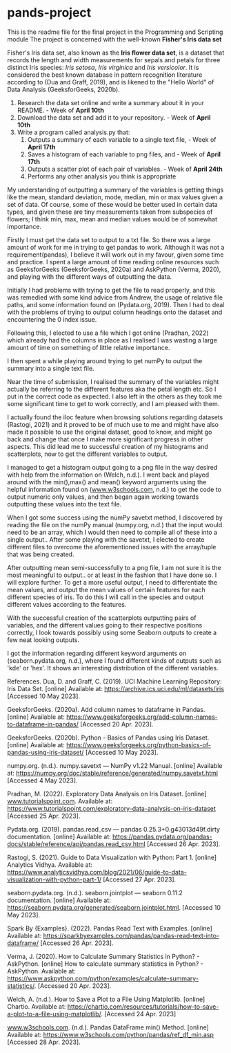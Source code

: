 # pands-project
This is the readme file for the final project in the Programming and Scripting module
The project is concerned with the well-known **Fisher's Iris data set**

Fisher's Iris data set, also known as the **Iris flower data set**, is a dataset that records the length and width measurements for sepals and petals for three distinct Iris species: *Iris setosa*, *Iris virginica* and *Iris versicolor*.
It is considered the best known database in pattern recognition literature according to (Dua and Graff, 2019), and is likened to the "Hello World" of Data Analysis (GeeksforGeeks, 2020b).

1. Research the data set online and write a summary about it in your README. - Week of **April 10th**
2. Download the data set and add it to your repository.                      - Week of **April 10th**
3. Write a program called analysis.py that:
    1. Outputs a summary of each variable to a single text file,             - Week of **April 17th**
    2. Saves a histogram of each variable to png files, and                  - Week of **April 17th**
    3. Outputs a scatter plot of each pair of variables.                     - Week of **April 24th**
    4. Performs any other analysis you think is appropriate


My understanding of outputting a summary of the variables is getting things like the mean, standard deviation, mode, median, min or max values given a set of data.
Of course, some of these would be better used in certain data types, and given these are tiny measurements taken from subspecies of flowers; I think min, max, mean and median values would be of somewhat importance.

Firstly I must get the data set to output to a txt file. So there was a large amount of work for me in trying to get pandas to work. Although it was not a requirement(pandas), I believe it will work out in my favour, given some time and practice.
I spent a large amount of time reading online resources such as GeeksforGeeks (GeeksforGeeks, 2020a) and AskPython (Verma, 2020), and playing with the different ways of outputting the data.

Initially I had problems with trying to get the file to read properly, and this was remedied with some kind advice from Andrew, the usage of relative file paths, and some information found on (Pydata.org, 2019).
Then I had to deal with the problems of trying to output column headings onto the dataset and encountering the 0 index issue.

Following this, I elected to use a file which I got online (Pradhan, 2022) which already had the columns in place as I realised I was wasting a large amount of time on something of little relative importance.

I then spent a while playing around trying to get numPy to output the summary into a single text file.

Near the time of submission, I realised the summary of the variables might actually be referring to the different features aka the petal length etc. So I put in the correct code as expected. I also left in the others as they took me some significant time to get to work correctly, and I am pleased with them.

I actually found the iloc feature when browsing solutions regarding datasets (Rastogi, 2021) and it proved to be of much use to me and might have also made it possible to use the original dataset, good to know, and might go back and change that once I make more significant progress in other aspects. 
This did lead me to successful creation of my histograms and scatterplots, now to get the different variables to output.

I managed to get a histogram output going to a png file in the way desired with help from the information on (Welch, n.d.). 
I went back and played around with the min(),max() and mean() keyword arguments using the helpful information found on (www.w3schools.com, n.d.) to get the code to output numeric only values, and then began again working towards outputting these values into the text file.

When I got some success using the numPy savetxt method, I discovered by reading the file on the numPy manual (numpy.org, n.d.) that the input would need to be an array, which I would then need to compile all of these into a single output..
After some playing with the savetxt, I elected to create different files to overcome the aforementioned issues with the array/tuple that was being created.

After outputting mean semi-successfully to a png file, I am not sure it is the most meaningful to output.. or at least in the fashion that I have done so. I will explore further. 
To get a more useful output, I need to differentiate the mean values, and output the mean values of certain features for each different species of iris. To do this I will call in the species and output different values according to the features.

With the successful creation of the scatterplots outputting pairs of variables, and the different values going to their respective positions correctly, I look towards possibly using some Seaborn outputs to create a few neat looking outputs.

I got the information regarding different keyword arguments on (seaborn.pydata.org, n.d.), where I found different kinds of outputs such as 'kde' or 'hex'. It shows an interesting distribution of the different variables.


References.
Dua, D. and Graff, C. (2019). UCI Machine Learning Repository: Iris Data Set. [online] Available at: https://archive.ics.uci.edu/ml/datasets/iris [Accessed 10 May 2023].

GeeksforGeeks. (2020a). Add column names to dataframe in Pandas. [online] Available at: https://www.geeksforgeeks.org/add-column-names-to-dataframe-in-pandas/ [Accessed 20 Apr. 2023].

GeeksforGeeks. (2020b). Python - Basics of Pandas using Iris Dataset. [online] Available at: https://www.geeksforgeeks.org/python-basics-of-pandas-using-iris-dataset/ [Accessed 10 May 2023].

numpy.org. (n.d.). numpy.savetxt — NumPy v1.22 Manual. [online] Available at: https://numpy.org/doc/stable/reference/generated/numpy.savetxt.html [Accessed 4 May 2023].

Pradhan, M. (2022). Exploratory Data Analysis on Iris Dataset. [online] www.tutorialspoint.com. Available at: https://www.tutorialspoint.com/exploratory-data-analysis-on-iris-dataset [Accessed 25 Apr. 2023].

Pydata.org. (2019). pandas.read_csv — pandas 0.25.3+0.g43013d49f.dirty documentation. [online] Available at: https://pandas.pydata.org/pandas-docs/stable/reference/api/pandas.read_csv.html [Accessed 26 Apr. 2023].

Rastogi, S. (2021). Guide to Data Visualization with Python: Part 1. [online] Analytics Vidhya. Available at: https://www.analyticsvidhya.com/blog/2021/06/guide-to-data-visualization-with-python-part-1/ [Accessed 27 Apr. 2023].

seaborn.pydata.org. (n.d.). seaborn.jointplot — seaborn 0.11.2 documentation. [online] Available at: https://seaborn.pydata.org/generated/seaborn.jointplot.html. [Accessed 10 May 2023].

Spark By {Examples}. (2022). Pandas Read Text with Examples. [online] Available at: https://sparkbyexamples.com/pandas/pandas-read-text-into-dataframe/ [Accessed 26 Apr. 2023].

Verma, J. (2020). How to Calculate Summary Statistics in Python? - AskPython. [online] How to calculate summary statistics in Python? - AskPython. Available at: https://www.askpython.com/python/examples/calculate-summary-statistics/. [Accessed 20 Apr. 2023].

Welch, A. (n.d.). How to Save a Plot to a File Using Matplotlib. [online] Chartio. Available at: https://chartio.com/resources/tutorials/how-to-save-a-plot-to-a-file-using-matplotlib/. [Accessed 24 Apr. 2023]

www.w3schools.com. (n.d.). Pandas DataFrame min() Method. [online] Available at: https://www.w3schools.com/python/pandas/ref_df_min.asp [Accessed 28 Apr. 2023].